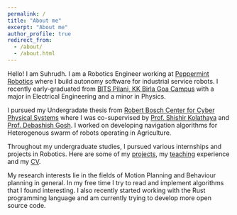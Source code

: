 ```yaml
---
permalink: /
title: "About me"
excerpt: "About me"
author_profile: true
redirect_from: 
  - /about/
  - /about.html
---
```


Hello! I am Suhrudh. I am a Robotics Engineer working at [Peppermint Robotics](https://getpeppermint.co/) where I build autonomy software for industrial service robots. I recently early-graduated from [BITS Pilani, KK Birla Goa Campus](https://www.bits-pilani.ac.in/goa/) with a major in Electrical Engineering and a minor in Physics. 

I pursued my Undergradate thesis from [Robert Bosch Center for Cyber Physical Systems](https://cps.iisc.ac.in) where I was co-supervised by [Prof. Shishir Kolathaya](https://www.shishirny.com/) and [Prof. Debashish Gosh](http://aero.iisc.ac.in/people/debasish-ghose/). I worked on developing navigation algorithms for Heterogenous swarm of robots operating in Agriculture.

Throughout my undergraduate studies, I pursued various internships and projects in Robotics. Here are some of my [projects](https://suhrudhsarathy.github.io/projects/), my [teaching](https://suhrudhsarathy.github.io/teaching/) experience and my [CV](https://suhrudhsarathy.github.io/exp/).

My research interests lie in the fields of Motion Planning and Behaviour planning in general. In my free time I try to read and implement algorithms that I found interesting. I also recently started working with the Rust programming language and am currently trying to develop more open source code.
